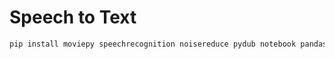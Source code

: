 # Speech to Text

``` python
pip install moviepy speechrecognition noisereduce pydub notebook pandas
```